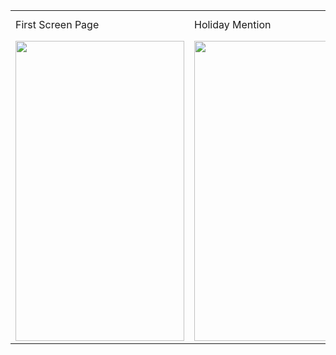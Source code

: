 

<table>
  <tr>
    <td>First Screen Page</td>
     <td>Holiday Mention</td>
     <td>Present day in purple and selected day in pink</td>
  </tr>
  <tr>
    <td><img src="[screenshots/Screenshot_1582745092.png](https://user-images.githubusercontent.com/59921382/190693418-c99c0031-5992-4dc3-9080-365b3a8c6136.jpg)" width=270 height=480></td>
    <td><img src="[screenshots/Screenshot_1582745125.png](https://user-images.githubusercontent.com/59921382/190693954-2c26516e-b2ed-407f-be36-60ee93b22dfc.jpg)" width=270 height=480></td>
    <td><img src="[screenshots/Screenshot_1582745139.png](https://user-images.githubusercontent.com/59921382/190694034-3bc880aa-df7b-4216-846d-7e5f910cc9ab.jpg)" width=270 height=480></td>
  </tr>
 </table>

